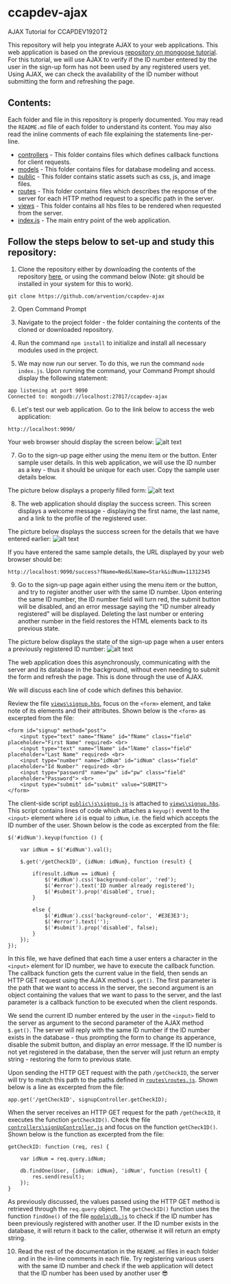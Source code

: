 # ccapdev-ajax
AJAX Tutorial for CCAPDEV1920T2

This repository will help you integrate AJAX to your web applications. This web application is based on the previous [repository on mongoose tutorial](https://github.com/arvention/ccapdev-mongoose). For this tutorial, we will use AJAX to verify if the ID number entered by the user in the sign-up form has not been used by any registered users yet. Using AJAX, we can check the availability of the ID number without submitting the form and refreshing the page.

## Contents:

Each folder and file in this repository is properly documented. You may read the `README.md` file of each folder to understand its content. You may also read the inline comments of each file explaining the statements line-per-line.

- [controllers](https://github.com/arvention/ccapdev-ajax/tree/master/controllers) - This folder contains files which defines callback functions for client requests.
- [models](https://github.com/arvention/ccapdev-ajax/tree/master/models) - This folder contains files for database modeling and access.
- [public](https://github.com/arvention/ccapdev-ajax/tree/master/public) - This folder contains static assets such as css, js, and image files.
- [routes](https://github.com/arvention/ccapdev-ajax/tree/master/routes) - This folder contains files which describes the response of the server for each HTTP method request to a specific path in the server.
- [views](https://github.com/arvention/ccapdev-ajax/tree/master/views) - This folder contains all hbs files to be rendered when requested from the server.
- [index.js](https://github.com/arvention/ccapdev-ajax/blob/master/index.js) - The main entry point of the web application.

## Follow the steps below to set-up and study this repository:
1. Clone the repository either by downloading the contents of the repository [here](https://github.com/arvention/ccapdev-ajax/archive/master.zip), or using the command below (Note: git should be installed in your system for this to work).
```
git clone https://github.com/arvention/ccapdev-ajax
```
2. Open Command Prompt
3. Navigate to the project folder - the folder containing the contents of the cloned or downloaded repository.
4. Run the command `npm install` to initialize and install all necessary modules used in the project.

5. We may now run our server. To do this, we run the command `node index.js`. Upon running the command, your Command Prompt should display the following statement:
```
app listening at port 9090
Connected to: mongodb://localhost:27017/ccapdev-ajax
```

6. Let's test our web application. Go to the link below to access the web application:
```
http://localhost:9090/
```

Your web browser should display the screen below:
![alt text](https://github.com/arvention/ccapdev-ajax/blob/master/index.png "Index Page")

7. Go to the sign-up page either using the menu item or the button. Enter sample user details. In this web application, we will use the ID number as a key - thus it should be unique for each user. Copy the sample user details below.

The picture below displays a properly filled form:
![alt text](https://github.com/arvention/ccapdev-ajax/blob/master/signup.png "Sign-up Page")

8. The web application should display the success screen. This screen displays a welcome message - displaying the first name, the last name, and a link to the profile of the registered user.

The picture below displays the success screen for the details that we have entered earlier:
![alt text](https://github.com/arvention/ccapdev-ajax/blob/master/success.png "Success Page")

If you have entered the same sample details, the URL displayed by your web browser should be:
```
http://localhost:9090/success?fName=Ned&lName=Stark&idNum=11312345
```

9. Go to the sign-up page again either using the menu item or the button, and try to register another user with the same ID number. Upon entering the same ID number, the ID number field will turn red, the submit button will be disabled, and an error message saying the "ID number already registered" will be displayed. Deleting the last number or entering another number in the field restores the HTML elements back to its previous state.

The picture below displays the state of the sign-up page when a user enters a previously registered ID number:
![alt text](https://github.com/arvention/ccapdev-ajax/blob/master/signup-ajax.png "Sign-up Page Duplicate ID Number")

The web application does this asynchronously, communicating with the server and its database in the background, without even needing to submit the form and refresh the page. This is done through the use of AJAX.

We will discuss each line of code which defines this behavior.

Review the file [`views\signup.hbs`](https://github.com/arvention/ccapdev-ajax/blob/master/views/signup.hbs), focus on the `<form>` element, and take note of its elements and their attributes. Shown below is the `<form>` as excerpted from the file:

```
<form id="signup" method="post">
    <input type="text" name="fName" id="fName" class="field" placeholder="First Name" required> <br>
    <input type="text" name="lName" id="lName" class="field" placeholder="Last Name" required> <br>
    <input type="number" name="idNum" id="idNum" class="field" placeholder="Id Number" required> <br>
    <input type="password" name="pw" id="pw" class="field" placeholder="Password"> <br>
    <input type="submit" id="submit" value="SUBMIT">
</form>
```

The client-side script [`public\js\signup.js`](https://github.com/arvention/ccapdev-ajax/blob/master/public/js/signup.js) is attached to [`views\signup.hbs`](https://github.com/arvention/ccapdev-ajax/blob/master/views/signup.hbs). This script contains lines of code which attaches a `keyup()` event to the `<input>` element where `id` is equal to `idNum`, i.e. the field which accepts the ID number of the user. Shown below is the code as excerpted from the file:

```
$('#idNum').keyup(function () {

    var idNum = $('#idNum').val();

    $.get('/getCheckID', {idNum: idNum}, function (result) {

        if(result.idNum == idNum) {
            $('#idNum').css('background-color', 'red');
            $('#error').text('ID number already registered');
            $('#submit').prop('disabled', true);
        }

        else {
            $('#idNum').css('background-color', '#E3E3E3');
            $('#error').text('');
            $('#submit').prop('disabled', false);
        }
    });
});
```

In this file, we have defined that each time a user enters a character in the `<input>` element for ID number, we have to execute the callback function. The callback function gets the current value in the field, then sends an HTTP GET request using the AJAX method `$.get()`. The first parameter is the path that we want to access in the server, the second argument is an object containing the values that we want to pass to the server, and the last parameter is a callback function to be executed when the client responds.

We send the current ID number entered by the user in the `<input>` field to the server as argument to the second parameter of the AJAX method `$.get()`. The server will reply with the same ID number if the ID number exists in the database - thus prompting the form to change its apperance, disable the submit button, and display an error message. If the ID number is not yet registered in the database, then the server will just return an empty string - restoring the form to previous state.

Upon sending the HTTP GET request with the path `/getCheckID`, the server will try to match this path to the paths defined in [`routes\routes.js`](https://github.com/arvention/ccapdev-ajax/blob/master/routes/routes.js). Shown below is a line as excerpted from the file:

```
app.get('/getCheckID', signupController.getCheckID);
```

When the server receives an HTTP GET request for the path `/getCheckID`, it executes the function `getCheckID()`. Check the file [`controllers\signUpController.js`](https://github.com/arvention/ccapdev-ajax/blob/master/controllers/signUpController.js) and focus on the function `getCheckID()`. Shown below is the function as excerpted from the file:

```
getCheckID: function (req, res) {

    var idNum = req.query.idNum;

    db.findOne(User, {idNum: idNum}, 'idNum', function (result) {
        res.send(result);
    });
}
```

As previously discussed, the values passed using the HTTP GET method is retrieved through the `req.query` object. The `getCheckID()` function uses the function `findOne()` of the file [`models\db.js`](https://github.com/arvention/ccapdev-ajax/blob/master/models/db.js) to check if the ID number has been previously registered with another user. If the ID number exists in the database, it will return it back to the caller, otherwise it will return an empty string.

10. Read the rest of the documentation in the `README.md` files in each folder and in the in-line comments in each file. Try registering various users with the same ID number and check if the web application will detect that the ID number has been used by another user :sunglasses:
